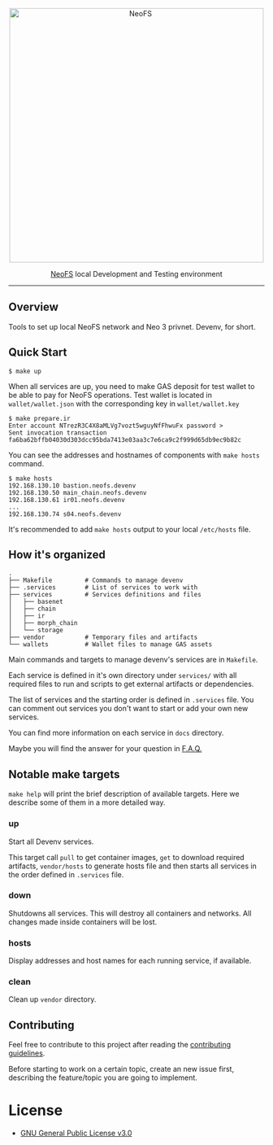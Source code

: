 <p align="center">
<img src="./.github/logo.svg" width="500px" alt="NeoFS">
</p>
<p align="center">
  <a href="https://fs.neo.org">NeoFS</a> local Development and Testing environment
</p>

---
## Overview

Tools to set up local NeoFS network and Neo 3 privnet. Devenv, for short.

## Quick Start

```
$ make up
```
When all services are up, you need to make GAS deposit for test wallet to be
able to pay for NeoFS operations. Test wallet is located in `wallet/wallet.json`
with the corresponding key in `wallet/wallet.key`

```
$ make prepare.ir
Enter account NTrezR3C4X8aMLVg7vozt5wguyNfFhwuFx password >
Sent invocation transaction fa6ba62bffb04030d303dcc95bda7413e03aa3c7e6ca9c2f999d65db9ec9b82c
```

You can see the addresses and hostnames of components with `make hosts` command.

```
$ make hosts
192.168.130.10 bastion.neofs.devenv
192.168.130.50 main_chain.neofs.devenv
192.168.130.61 ir01.neofs.devenv
...
192.168.130.74 s04.neofs.devenv
```

It's recommended to add `make hosts` output to your local `/etc/hosts` file.


## How it's organized

```
.
├── Makefile         # Commands to manage devenv
├── .services        # List of services to work with
├── services         # Services definitions and files
│   ├── basenet
│   ├── chain
│   ├── ir
│   ├── morph_chain
│   └── storage
├── vendor           # Temporary files and artifacts
└── wallets          # Wallet files to manage GAS assets
```

Main commands and targets to manage devenv's services are in `Makefile`.

Each service is defined in it's own directory under `services/` with all
required files to run and scripts to get external artifacts or dependencies.

The list of services and the starting order is defined in `.services` file. You
can comment out services you don't want to start or add your own new services.

You can find more information on each service in `docs` directory.

Maybe you will find the answer for your question in [F.A.Q.](docs/faq.md)

## Notable make targets

`make help` will print the brief description of available targets. Here we
describe some of them in a more detailed way.

### up

Start all Devenv services.

This target call `pull` to get container images, `get` to download required
artifacts, `vendor/hosts` to generate hosts file and then starts all services in
the order defined in `.services` file.

### down

Shutdowns all services. This will destroy all containers and networks. All
changes made inside containers will be lost.

### hosts

Display addresses and host names for each running service, if available.

### clean

Clean up `vendor` directory.

## Contributing

Feel free to contribute to this project after reading the [contributing
guidelines](CONTRIBUTING.md).

Before starting to work on a certain topic, create an new issue first,
describing the feature/topic you are going to implement.

# License

- [GNU General Public License v3.0](LICENSE)
